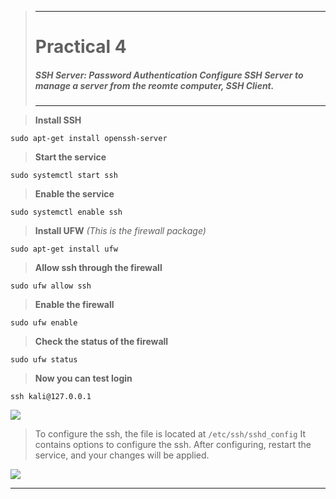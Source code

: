 >---
> # **Practical 4**
> ##### SSH Server: Password Authentication Configure SSH Server to manage a server from the reomte computer, SSH Client.
>---


> **Install SSH**

`sudo apt-get install openssh-server`

> **Start the service**

`sudo systemctl start ssh`

> **Enable the service**

`sudo systemctl enable ssh`

> **Install UFW** _(This is the firewall package)_

`sudo apt-get install ufw`


> **Allow ssh through the firewall**

`sudo ufw allow ssh`

> **Enable the firewall**

`sudo ufw enable`

> **Check the status of the firewall**

`sudo ufw status`

> **Now you can test login**

`ssh kali@127.0.0.1`


<img src="https://drive.google.com/uc?export=view&id=1cdgtPIayYE8Q-ChcQ3XbE7KtVWylI7s_">

> To configure the ssh, the file is located at `/etc/ssh/sshd_config`
> It contains options to configure the ssh. After configuring, restart the service, and your changes will be applied.

<img src="https://drive.google.com/uc?export=view&id=1Sq49V4cf81OkOclq4qdV56XMc62TzNJw">

___